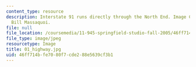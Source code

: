 ```yaml
---
content_type: resource
description: Interstate 91 runs directly through the North End. Image Courtesy of
  Bill Massaquoi.
file: null
file_location: /coursemedia/11-945-springfield-studio-fall-2005/46ff714bfe7080f7cde288e5639cf3b1_01_highway.jpg
file_type: image/jpeg
resourcetype: Image
title: 01_highway.jpg
uid: 46ff714b-fe70-80f7-cde2-88e5639cf3b1
---
```

